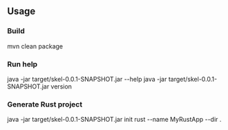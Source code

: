 

## Usage

### Build
mvn clean package

### Run help
java -jar target/skel-0.0.1-SNAPSHOT.jar --help
java -jar target/skel-0.0.1-SNAPSHOT.jar version

### Generate Rust project
java -jar target/skel-0.0.1-SNAPSHOT.jar init rust --name MyRustApp --dir .
